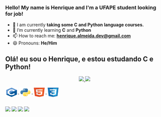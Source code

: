 ### Hello! My name is Henrique and I'm a UFAPE student looking for job!

- 🔭 I am currently **taking some C and Python language courses.**
- 🌱 I’m currently learning **C** and **Python**
- 📫 How to reach me: **henrique.almeida.dev@gmail.com**
- 😄 Pronouns: **He/Him**

## Olá! eu sou o Henrique, e estou estudando C e Python!

<div align="center">
  <a href="https://github.com/Dev-Henrique-Almeida">
  <img height="180em" src="https://github-readme-stats.vercel.app/api?username=Dev-Henrique-Almeida&show_icons=true&theme=dark&include_all_commits=true&count_private=true"/>
    <img height="180em" src="https://github-readme-stats.vercel.app/api/top-langs/?username=Dev-Henrique-Almeida&layout=compact&langs_count=10&theme=dark"/>
</div>
  <div style="display: inline_block"><br>
  <img align="center" alt="Henrique-C" height="30" width="40" src="https://raw.githubusercontent.com/devicons/devicon/master/icons/c/c-original.svg">
  <img align="center" alt="Henrique-Python" height="30" width="40" src="https://raw.githubusercontent.com/devicons/devicon/master/icons/python/python-original.svg">
  <img align="center" alt="Henrique-HTML" height="30" width="40" src="https://raw.githubusercontent.com/devicons/devicon/master/icons/html5/html5-original.svg">
  <img align="center" alt="Henrique-CSS" height="30" width="40" src="https://raw.githubusercontent.com/devicons/devicon/master/icons/css3/css3-original.svg">
</div>
  
  ##
 
<div> 
  
  <a href="https://www.instagram.com/h.silvaaah/" target="_blank"><img src="https://img.shields.io/badge/-Instagram-%23E4405F?style=for-the-badge&logo=instagram&logoColor=white" target="_blank"></a>
 	<a href="https://www.twitch.tv/eibigrick" target="_blank"><img src="https://img.shields.io/badge/Twitch-9146FF?style=for-the-badge&logo=twitch&logoColor=white" target="_blank"></a>
  <a href = "mailto:Henrique.Almeida.dev@gmail.com"><img src="https://img.shields.io/badge/-Gmail-%23333?style=for-the-badge&logo=gmail&logoColor=white" target="_blank"></a>
  <a href="https://www.linkedin.com/in/henrique-almeida-7b4514232/" target="_blank"><img src="https://img.shields.io/badge/-LinkedIn-%230077B5?style=for-the-badge&logo=linkedin&logoColor=white" target="_blank"></a> 
 
 
</div>
